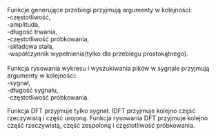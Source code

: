 Funkcje generujące przebiegi przyjmują argumenty w kolejności:<br/>
-częstotliwość,<br/>
-amplituda,<br/>
-długość trwania,<br/>
-częstotliwość próbkowania,<br/> 
-składowa stała,<br/>
-współczynnik wypełnienia(tylko dla przebiegu prostokątnego).<br/>
<br/>
Funkcja rysowania wykresu i wyszukiwania pików w sygnale przyjmują argumenty w kolejności:<br/>
-sygnał,<br/>
-długość sygnału,<br/>
-częstotliwość próbkowania.<br/>

Funkcja DFT przyjmuje tylko sygnał. IDFT przyjmuje kolejno część rzeczywistą i część urojoną. 
Funkcja rysowania DFT przyjmuje kolejno część rzeczywistą, część zespoloną i częstotliwość próbkowania.
